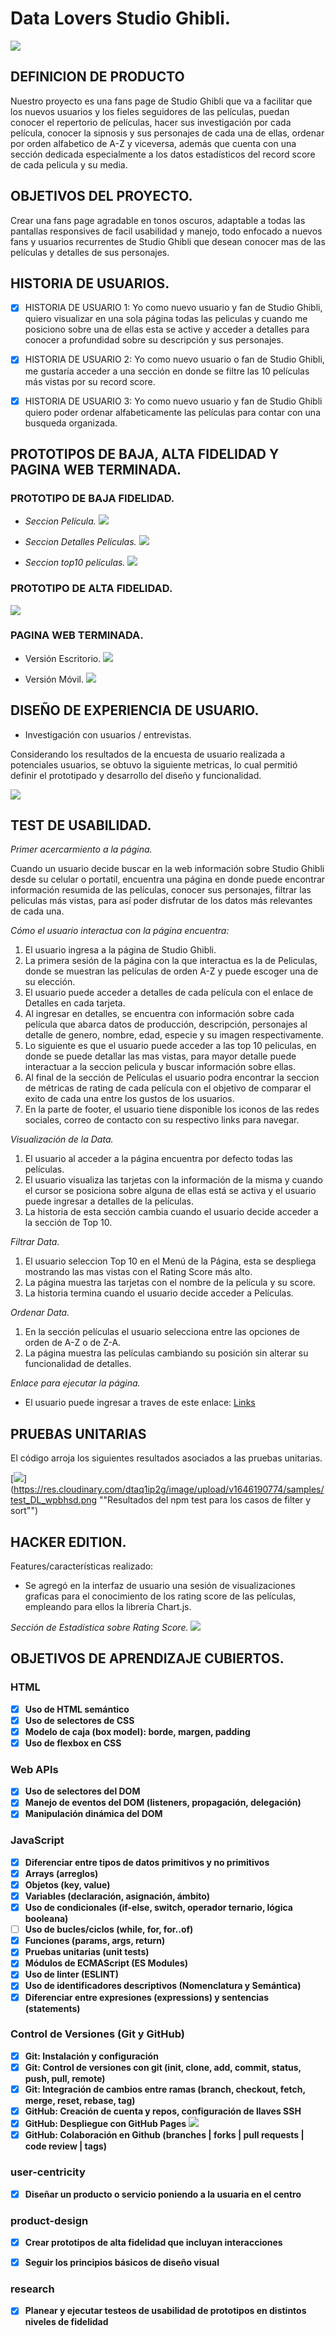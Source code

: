 # Data Lovers Studio Ghibli.
![](https://res.cloudinary.com/dtaq1ip2g/image/upload/v1646183243/samples/studio_ghibli_d2dpbo.jpg)


## DEFINICION DE PRODUCTO 

Nuestro proyecto es una fans page de Studio Ghibli que va a facilitar que los nuevos usuarios y los fieles seguidores de las películas, puedan conocer el repertorio de películas, hacer sus investigación por cada película, conocer la sipnosis y sus personajes de cada una de ellas, ordenar por orden alfabetico de A-Z y viceversa, además que cuenta con una sección dedicada especialmente a los datos estadísticos del record score de cada pelicula y su media. 

## OBJETIVOS DEL PROYECTO.

Crear una fans page agradable en tonos oscuros, adaptable a todas las pantallas responsives de facil usabilidad y manejo, todo enfocado a nuevos fans y usuarios recurrentes de Studio Ghibli que desean conocer mas de las películas y detalles de sus personajes.

## HISTORIA DE USUARIOS.

- [x] HISTORIA DE USUARIO 1: Yo como nuevo usuario y fan de Studio Ghibli, quiero visualizar en una sola página todas las peliculas y cuando me posiciono sobre una de ellas esta se active y acceder a detalles para conocer a profundidad sobre su descripción y sus personajes.
- [x] HISTORIA DE USUARIO 2: Yo como nuevo usuario o fan de Studio Ghibli, me gustaría acceder a una sección en donde se filtre las 10 películas más vistas por su record score. 
- [x] HISTORIA DE USUARIO 3: Yo como nuevo usuario y fan de Studio Ghibli quiero poder ordenar alfabeticamente las películas para contar con una busqueda organizada. 


## PROTOTIPOS DE BAJA, ALTA FIDELIDAD Y PAGINA WEB TERMINADA.

### PROTOTIPO DE BAJA FIDELIDAD.
- *Seccion Película.*
![](https://res.cloudinary.com/dtaq1ip2g/image/upload/v1646193654/Seccion_Peliculas_DL_1_koovrg.png)

- *Seccion Detalles Películas.*
![](https://res.cloudinary.com/dtaq1ip2g/image/upload/v1646193654/Seccion_peliculas_detalles_bycusl.png)

- *Seccion top10 películas.*
![](https://res.cloudinary.com/dtaq1ip2g/image/upload/v1646193654/seccion_top10_bhaqvp.png)

### PROTOTIPO DE ALTA FIDELIDAD. 

![](https://res.cloudinary.com/dtaq1ip2g/image/upload/v1646250129/prototipo_Alta_fidelidad__dL_pde0vh.png)


### PAGINA WEB TERMINADA. 

- Versión Escritorio.
![](https://res.cloudinary.com/dtaq1ip2g/image/upload/v1646182839/DATA_LOVER_PAGINA_yily5x.png)


- Versión Móvil.
![](https://res.cloudinary.com/dtaq1ip2g/image/upload/v1646190608/samples/movil_DL_hufrmb.png)

## DISEÑO DE EXPERIENCIA DE USUARIO.

* Investigación con usuarios / entrevistas.

Considerando los resultados de la encuesta de usuario realizada a potenciales usuarios, se obtuvo la siguiente metricas, lo cual permitió definir el prototipado y desarrollo del diseño y funcionalidad.

![](https://res.cloudinary.com/dtaq1ip2g/image/upload/v1646189346/samples/Encuesta_UX_Data_Lovers_tnjeau.png)

## TEST DE USABILIDAD.

*Primer acercarmiento a la página.* 

Cuando un usuario decide buscar en la web información sobre Studio Ghibli desde su celular o portatil, encuentra una página en donde puede encontrar información resumida de las películas, conocer sus personajes, filtrar las peliculas más vistas, para así poder disfrutar de los datos más relevantes de cada una.

*Cómo el usuario interactua con la página encuentra:*

1. El usuario ingresa a la página de Studio Ghibli.
2. La primera sesión de la página con la que interactua es la de Peliculas, donde se muestran las películas de orden A-Z y puede escoger una de su elección.
3. El usuario puede acceder a detalles de cada película con el enlace de Detalles en cada tarjeta.
4. Al ingresar en detalles, se encuentra con información sobre cada película que abarca datos de producción, descripción, personajes al detalle de genero, nombre, edad, especie y su imagen respectivamente.
5. Lo siguiente es que el usuario puede acceder a las top 10 peliculas, en donde se puede detallar las mas vistas, para mayor detalle puede interactuar a la seccion pelicula y buscar información sobre ellas.
6. Al final de la sección de Películas el usuario podra encontrar la seccion de métricas de rating de cada película con el objetivo de comparar el exito de cada una entre los gustos de los usuarios. 
7. En la parte de footer, el usuario tiene disponible los iconos de las redes sociales, correo de contacto con su respectivo links para navegar.

*Visualización de la Data.*
1. El usuario al acceder a la página encuentra por defecto todas las películas.
2. El usuario visualiza las tarjetas con la información de la misma y cuando el cursor se posiciona sobre alguna de ellas está se activa y el usuario puede ingresar a detalles de la películas.
3. La historia de esta sección cambia cuando el usuario decide acceder a la sección de Top 10. 

*Filtrar Data.*
1. El usuario seleccion Top 10 en el Menú de la Página, esta se despliega mostrando las mas vistas con el Rating Score más alto.
2. La página muestra las tarjetas con el nombre de la película y su score. 
3. La historia termina cuando el usuario decide acceder a Películas.

*Ordenar Data.*
1. En la sección películas el usuario selecciona entre las opciones de orden de A-Z o de Z-A.
2. La página muestra las películas cambiando su posición sin alterar su funcionalidad de detalles.


*Enlace para ejecutar la página.*

- El usuario puede ingresar a traves de este enlace: [Links](https://nathaly-creat.github.io/BOG004-data-lovers/src/index.html)

## PRUEBAS UNITARIAS

El código arroja los siguientes resultados asociados a las pruebas unitarias. 

[![](https://res.cloudinary.com/dtaq1ip2g/image/upload/v1646190774/samples/test_DL_wpbhsd.png)](https://res.cloudinary.com/dtaq1ip2g/image/upload/v1646190774/samples/test_DL_wpbhsd.png ""Resultados del npm test para los casos de filter y sort"")

## HACKER EDITION.

Features/características realizado:

* Se agregó en la interfaz de usuario una sesión de visualizaciones graficas para el conocimiento de los rating score de las películas, empleando para ellos la librería Chart.js. 

_Sección de Estadística sobre Rating Score._ 
![](https://res.cloudinary.com/dtaq1ip2g/image/upload/v1646193345/estad%C3%ADstica_kmlyh0.png)


## OBJETIVOS DE APRENDIZAJE CUBIERTOS.

### HTML

- [x] **Uso de HTML semántico**
- [x] **Uso de selectores de CSS**
- [x] **Modelo de caja (box model): borde, margen, padding**
- [x] **Uso de flexbox en CSS**

### Web APIs

- [x] **Uso de selectores del DOM**
- [x] **Manejo de eventos del DOM (listeners, propagación, delegación)**
- [x] **Manipulación dinámica del DOM**

### JavaScript

- [x] **Diferenciar entre tipos de datos primitivos y no primitivos**
- [x] **Arrays (arreglos)**
- [x] **Objetos (key, value)**
- [x] **Variables (declaración, asignación, ámbito)**
- [x] **Uso de condicionales (if-else, switch, operador ternario, lógica booleana)**
- [ ] **Uso de bucles/ciclos (while, for, for..of)**
- [x] **Funciones (params, args, return)**
- [x] **Pruebas unitarias (unit tests)**
- [x] **Módulos de ECMAScript (ES Modules)**
- [x] **Uso de linter (ESLINT)**
- [x] **Uso de identificadores descriptivos (Nomenclatura y Semántica)**
- [x] **Diferenciar entre expresiones (expressions) y sentencias (statements)**

### Control de Versiones (Git y GitHub)
- [x] **Git: Instalación y configuración**
- [x] **Git: Control de versiones con git (init, clone, add, commit, status, push, pull, remote)**
- [x] **Git: Integración de cambios entre ramas (branch, checkout, fetch, merge, reset, rebase, tag)**
- [x] **GitHub: Creación de cuenta y repos, configuración de llaves SSH**
- [x] **GitHub: Despliegue con GitHub Pages**
![](https://res.cloudinary.com/dtaq1ip2g/image/upload/v1646188369/samples/Despliegue_github_pages_sq40je.png)
- [x] **GitHub: Colaboración en Github (branches | forks | pull requests | code review | tags)**

### user-centricity
- [x] **Diseñar un producto o servicio poniendo a la usuaria en el centro**

### product-design

- [x] **Crear prototipos de alta fidelidad que incluyan interacciones**

- [x] **Seguir los principios básicos de diseño visual**

### research

- [x] **Planear y ejecutar testeos de usabilidad de prototipos en distintos niveles de fidelidad**




